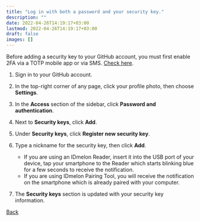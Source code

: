 ```yaml
---
title: "Log in with both a password and your security key."
description: ""
date: 2022-04-26T14:19:17+03:00
lastmod: 2022-04-26T14:19:17+03:00
draft: false
images: []
---
```


Before adding a security key to your GitHub account, you must first enable 2FA via a TOTP mobile app or via SMS. [Check here](https://docs.github.com/en/authentication/securing-your-account-with-two-factor-authentication-2fa/configuring-two-factor-authentication#configuring-two-factor-authentication-using-fido-u2f).

1. Sign in to your GitHub account.
2. In the top-right corner of any page, click your profile photo, then choose **Settings**.
3. In the **Access** section of the sidebar, click **Password and authentication**.
4. Next to **Security keys**, click **Add**.
5. Under **Security keys**, click **Register new security key**.
6. Type a nickname for the security key, then click **Add**.

    - If you are using an IDmelon Reader, insert it into the USB port of your device, tap your smartphone to the Reader which starts blinking blue for a few seconds to receive the notification.
    - If you are using IDmelon Pairing Tool, you will receive the notification on the smartphone which is already paired with your computer.
7. The **Security keys** section is updated with your security key information.

<a id="back" role="button" class="btn btn-primary btn-lg d-block mb-3" href="http://docs.idmelon.com/pages/whichplatform/index.html">Back</a>

<style>

@media (max-width: 480px) {.navbar, .footer { display: none; }}
h1{
    color : #4395ec;
}
</style>
